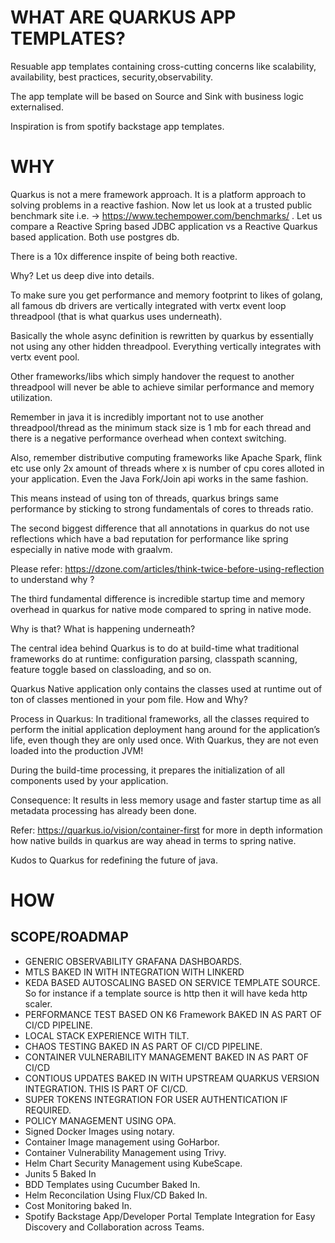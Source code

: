 # WHAT ARE QUARKUS APP TEMPLATES?

Resuable app templates containing cross-cutting concerns like scalability, availability, best practices, security,observability.

The app template will be based on Source and Sink with business logic externalised. 

Inspiration is from spotify backstage app templates.

# WHY

Quarkus is not a mere framework approach. It is a platform approach to solving problems in a reactive fashion. Now let us look at a trusted public benchmark site i.e. -> https://www.techempower.com/benchmarks/ . Let us compare a Reactive Spring based JDBC application vs a Reactive Quarkus based application. Both use postgres db.

There is a 10x difference inspite of being both reactive.

Why? Let us deep dive into details.

To make sure you get performance and memory footprint to likes of golang, all famous db drivers are vertically integrated with vertx event loop threadpool (that is what quarkus uses underneath).

Basically the whole async definition is rewritten by quarkus by essentially not using any other hidden threadpool. Everything vertically integrates with vertx event pool.

Other frameworks/libs which simply handover the request to another threadpool will never be able to achieve similar performance and memory utilization.

Remember in java it is incredibly important not to use another threadpool/thread as the minimum stack size is 1 mb for each thread and there is a negative performance overhead when context switching.

Also, remember distributive computing frameworks like Apache Spark, flink etc use only 2x amount of threads where x is number of cpu cores alloted in your application. Even the Java Fork/Join api works in the same fashion.

This means instead of using ton of threads, quarkus brings same performance by sticking to strong fundamentals of cores to threads ratio.

The second biggest difference that all annotations in quarkus do not use reflections which have a bad reputation for performance like spring especially in native mode with graalvm.

Please refer: https://dzone.com/articles/think-twice-before-using-reflection to understand why ?

The third fundamental difference is incredible startup time and memory overhead in quarkus for native mode compared to spring in native mode.

Why is that? What is happening underneath?

The central idea behind Quarkus is to do at build-time what traditional frameworks do at runtime: configuration parsing, classpath scanning, feature toggle based on classloading, and so on.

Quarkus Native application only contains the classes used at runtime out of ton of classes mentioned in your pom file. How and Why?

Process in Quarkus: In traditional frameworks, all the classes required to perform the initial application deployment hang around for the application’s life, even though they are only used once. With Quarkus, they are not even loaded into the production JVM!

During the build-time processing, it prepares the initialization of all components used by your application.

Consequence: It results in less memory usage and faster startup time as all metadata processing has already been done.

Refer: https://quarkus.io/vision/container-first for more in depth information how native builds in quarkus are way ahead in terms to spring native.

Kudos to Quarkus for redefining the future of java.

# HOW

## SCOPE/ROADMAP
 - GENERIC OBSERVABILITY GRAFANA DASHBOARDS. 
 - MTLS BAKED IN WITH INTEGRATION WITH LINKERD
 - KEDA BASED AUTOSCALING BASED ON SERVICE TEMPLATE SOURCE. So for instance if a template source is http then it will have keda http scaler.
 - PERFORMANCE TEST BASED ON K6 Framework BAKED IN AS PART OF CI/CD PIPELINE.
 - LOCAL STACK EXPERIENCE WITH TILT.
 - CHAOS TESTING BAKED IN AS PART OF CI/CD PIPELINE.
 - CONTAINER VULNERABILITY MANAGEMENT BAKED IN AS PART OF CI/CD
 - CONTIOUS UPDATES BAKED IN WITH UPSTREAM QUARKUS VERSION INTEGRATION. THIS IS PART OF CI/CD.
 - SUPER TOKENS INTEGRATION FOR USER AUTHENTICATION IF REQUIRED.
 - POLICY MANAGEMENT USING OPA.
 - Signed Docker Images using notary.
 - Container Image management using GoHarbor.
 - Container Vulnerability Management using Trivy.
 - Helm Chart Security Management using KubeScape.
 - Junits 5 Baked In
 - BDD Templates using Cucumber Baked In.
 - Helm Reconcilation Using Flux/CD Baked In.
 - Cost Monitoring baked In.
 - Spotify Backstage App/Developer Portal Template Integration for Easy Discovery and Collaboration across Teams.

